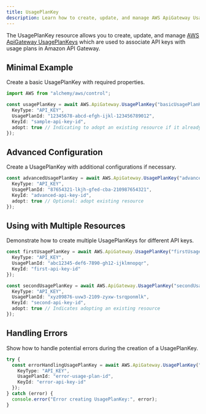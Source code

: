 ```yaml
---
title: UsagePlanKey
description: Learn how to create, update, and manage AWS ApiGateway UsagePlanKeys using Alchemy Cloud Control.
---
```



The UsagePlanKey resource allows you to create, update, and manage [AWS ApiGateway UsagePlanKeys](https://docs.aws.amazon.com/apigateway/latest/userguide/) which are used to associate API keys with usage plans in Amazon API Gateway.

## Minimal Example

Create a basic UsagePlanKey with required properties.

```ts
import AWS from "alchemy/aws/control";

const usagePlanKey = await AWS.ApiGateway.UsagePlanKey("basicUsagePlanKey", {
  KeyType: "API_KEY",
  UsagePlanId: "12345678-abcd-efgh-ijkl-123456789012",
  KeyId: "sample-api-key-id",
  adopt: true // Indicating to adopt an existing resource if it already exists
});
```

## Advanced Configuration

Create a UsagePlanKey with additional configurations if necessary.

```ts
const advancedUsagePlanKey = await AWS.ApiGateway.UsagePlanKey("advancedUsagePlanKey", {
  KeyType: "API_KEY",
  UsagePlanId: "87654321-lkjh-gfed-cba-210987654321",
  KeyId: "advanced-api-key-id",
  adopt: true // Optional: adopt existing resource
});
```

## Using with Multiple Resources

Demonstrate how to create multiple UsagePlanKeys for different API keys.

```ts
const firstUsagePlanKey = await AWS.ApiGateway.UsagePlanKey("firstUsagePlanKey", {
  KeyType: "API_KEY",
  UsagePlanId: "abc12345-def6-7890-gh12-ijklmnopqr",
  KeyId: "first-api-key-id"
});

const secondUsagePlanKey = await AWS.ApiGateway.UsagePlanKey("secondUsagePlanKey", {
  KeyType: "API_KEY",
  UsagePlanId: "xyz09876-uvw3-2109-zyxw-tsrqponmlk",
  KeyId: "second-api-key-id",
  adopt: true // Indicates adopting an existing resource
});
```

## Handling Errors

Show how to handle potential errors during the creation of a UsagePlanKey.

```ts
try {
  const errorHandlingUsagePlanKey = await AWS.ApiGateway.UsagePlanKey("errorHandlingUsagePlanKey", {
    KeyType: "API_KEY",
    UsagePlanId: "error-usage-plan-id",
    KeyId: "error-api-key-id"
  });
} catch (error) {
  console.error("Error creating UsagePlanKey:", error);
}
```
